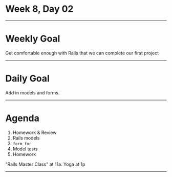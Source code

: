 # Week 8, Day 02

---

# Weekly Goal

Get comfortable enough with Rails that we can complete our first project

---

# Daily Goal

Add in models and forms.

---

# Agenda

1. Homework & Review
2. Rails models
3. `form_for`
4. Model tests
5. Homework

"Rails Master Class" at 11a. Yoga at 1p

---


